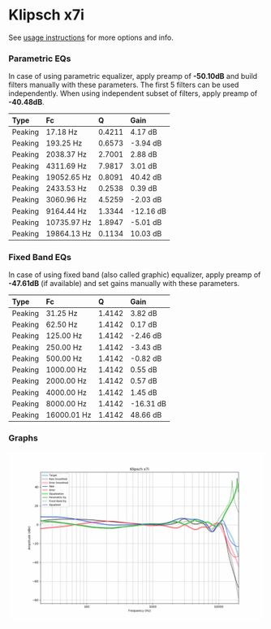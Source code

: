 # Klipsch x7i
See [usage instructions](https://github.com/jaakkopasanen/AutoEq#usage) for more options and info.

### Parametric EQs
In case of using parametric equalizer, apply preamp of **-50.10dB** and build filters manually
with these parameters. The first 5 filters can be used independently.
When using independent subset of filters, apply preamp of **-40.48dB**.

| Type    | Fc          |      Q | Gain      |
|:--------|:------------|:-------|:----------|
| Peaking | 17.18 Hz    | 0.4211 | 4.17 dB   |
| Peaking | 193.25 Hz   | 0.6573 | -3.94 dB  |
| Peaking | 2038.37 Hz  | 2.7001 | 2.88 dB   |
| Peaking | 4311.69 Hz  | 7.9817 | 3.01 dB   |
| Peaking | 19052.65 Hz | 0.8091 | 40.42 dB  |
| Peaking | 2433.53 Hz  | 0.2538 | 0.39 dB   |
| Peaking | 3060.96 Hz  | 4.5259 | -2.03 dB  |
| Peaking | 9164.44 Hz  | 1.3344 | -12.16 dB |
| Peaking | 10735.97 Hz | 1.8947 | -5.01 dB  |
| Peaking | 19864.13 Hz | 0.1134 | 10.03 dB  |

### Fixed Band EQs
In case of using fixed band (also called graphic) equalizer, apply preamp of **-47.61dB**
(if available) and set gains manually with these parameters.

| Type    | Fc          |      Q | Gain      |
|:--------|:------------|:-------|:----------|
| Peaking | 31.25 Hz    | 1.4142 | 3.82 dB   |
| Peaking | 62.50 Hz    | 1.4142 | 0.17 dB   |
| Peaking | 125.00 Hz   | 1.4142 | -2.46 dB  |
| Peaking | 250.00 Hz   | 1.4142 | -3.43 dB  |
| Peaking | 500.00 Hz   | 1.4142 | -0.82 dB  |
| Peaking | 1000.00 Hz  | 1.4142 | 0.55 dB   |
| Peaking | 2000.00 Hz  | 1.4142 | 0.57 dB   |
| Peaking | 4000.00 Hz  | 1.4142 | 1.45 dB   |
| Peaking | 8000.00 Hz  | 1.4142 | -16.31 dB |
| Peaking | 16000.01 Hz | 1.4142 | 48.66 dB  |

### Graphs
![](./Klipsch%20x7i.png)